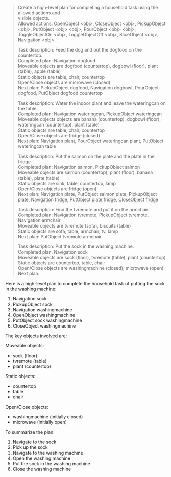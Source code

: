 > Create a high-level plan for completing a household task using the allowed actions and  
visible objects.  
> Allowed actions: OpenObject \<obj\>, CloseObject \<obj\>, PickupObject \<obj\>, PutObject \<obj\> \<obj\>, PourObject \<obj\> \<obj\>, ToggleObjectOn \<obj\>, ToggleObjectOff \<obj\>, SliceObject \<obj\>, Navigation \<obj\>  
>   
>   
> Task description: Feed the dog and put the dogfood on the countertop.  
> Completed plan: Navigation dogfood  
> Moveable objects are dogfood (countertop), dogbowl (floor), plant (table), apple (table)  
> Static objects are table, chair, countertop  
> Open/Close objects are microwave (closed)  
> Next plan: PickupObject dogfood, Navigation dogbowl, PourObject dogfood, PutObject dogfood countertop  
>   
> Task description: Water the indoor plant and leave the wateringcan on the table.  
> Completed plan: Navigation wateringcan, PickupObject wateringcan  
> Moveable objects objects are banana (countertop), dogbowl (floor), wateringcan (countertop), plant (table)  
> Static objects are table, chair, countertop  
> Open/Close objects are fridge (closed)  
> Next plan: Navigation plant, PourObject wateringcan plant, PutObject wateringcan table  
>   
> Task description: Put the salmon on the plate and the plate in the fridge  
> Completed plan: Navigation salmon, PickupObject salmon  
> Moveable objects are salmon (countertop), plant (floor), banana (table), plate (table)  
> Static objects are sink, table, countertop, lamp  
> Open/Close objects are fridge (open)  
> Next plan: Navigation plate, PutObject salmon plate, PickupObject plate, Navigation fridge, PutObject plate fridge, CloseObject fridge  
>   
> Task description: Find the tvremote and put it on the armchair.  
> Completed plan: Navigation tvremote, PickupObject tvremote, Navigation armchair  
> Moveable objects are tvremote (sofa), biscuits (table)  
> Static objects are sofa, table, armchair, tv, lamp  
> Next plan: PutObject tvremote armchair  
>   
> Task description: Put the sock in the washing machine.  
> Completed plan: Navigation sock  
> Moveable objects are sock (floor), tvremote (table), plant (countertop)  
> Static objects are countertop, table, chair  
> Open/Close objects are washingmachine (closed), microwave (open)  
> Next plan:  
>  
Here is a high-level plan to complete the household task of putting the sock in the washing machine:  
  
1. Navigation sock  
2. PickupObject sock  
3. Navigation washingmachine  
4. OpenObject washingmachine  
5. PutObject sock washingmachine  
6. CloseObject washingmachine  
  
The key objects involved are:  
  
Moveable objects:  
  
- sock (floor)  
- tvremote (table)  
- plant (countertop)  
  
Static objects:  
  
- countertop  
- table  
- chair  
  
Open/Close objects:  
  
- washingmachine (initially closed)  
- microwave (initially open)  
  
To summarize the plan:  
  
1. Navigate to the sock  
2. Pick up the sock  
3. Navigate to the washing machine  
4. Open the washing machine  
5. Put the sock in the washing machine  
6. Close the washing machine  